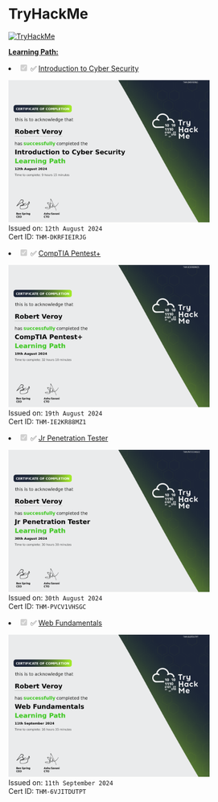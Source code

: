 # TryHackMe

<a href="https://tryhackme.com/p/rave007"><img src="https://tryhackme-badges.s3.amazonaws.com/rave007.png" alt="TryHackMe"></a>

<b><u>Learning Path:</u></b>
<li class="task-list-item"><input type="checkbox" id="" disabled="" class="task-list-item-checkbox" checked=""> ✅ <a href="https://github.com/rave007/TryHackMe/blob/main/Certificates/THM-DKRFIEIRJG.png">Introduction to Cyber Security</a></li>

<p dir="auto"><a target="_blank" rel="noopener noreferrer nofollow" href="https://github.com/rave007/TryHackMe/blob/main/Certificates/THM-DKRFIEIRJG.png"><img width="400" src="https://github.com/rave007/TryHackMe/blob/main/Certificates/THM-DKRFIEIRJG.png" style="max-width: 100%;"></a> <br>
Issued on: <code>12th August 2024</code> <br>
Cert ID: <code>THM-DKRFIEIRJG</code></p>

<li class="task-list-item"><input type="checkbox" id="" disabled="" class="task-list-item-checkbox" checked=""> ✅ <a href="https://github.com/rave007/TryHackMe/blob/main/Certificates/THM-IE2KR88MZ1.png">CompTIA Pentest+</a></li>

<p dir="auto"><a target="_blank" rel="noopener noreferrer nofollow" href="https://github.com/rave007/TryHackMe/blob/main/Certificates/THM-IE2KR88MZ1.png"><img width="400" src="https://github.com/rave007/TryHackMe/blob/main/Certificates/THM-IE2KR88MZ1.png" style="max-width: 100%;"></a> <br>
Issued on: <code>19th August 2024</code> <br>
Cert ID: <code>THM-IE2KR88MZ1</code></p>

<li class="task-list-item"><input type="checkbox" id="" disabled="" class="task-list-item-checkbox" checked=""> ✅ <a href="https://github.com/rave007/TryHackMe/blob/main/Certificates/THM-IE2KR88MZ1.png">Jr Penetration Tester</a></li>

<p dir="auto"><a target="_blank" rel="noopener noreferrer nofollow" href="https://github.com/rave007/TryHackMe/blob/main/Certificates/THM-IE2KR88MZ1.png"><img width="400" src="https://github.com/rave007/TryHackMe/blob/main/Certificates/THM-PVCV1VHSGC.png" style="max-width: 100%;"></a> <br>
Issued on: <code>30th August 2024</code> <br>
Cert ID: <code>THM-PVCV1VHSGC</code></p>

<li class="task-list-item"><input type="checkbox" id="" disabled="" class="task-list-item-checkbox" checked=""> ✅ <a href="https://github.com/rave007/TryHackMe/blob/main/Certificates/THM-6VJITDUTPT.png">Web Fundamentals</a></li>

<p dir="auto"><a target="_blank" rel="noopener noreferrer nofollow" href="https://github.com/rave007/TryHackMe/blob/main/Certificates/THM-6VJITDUTPT.png"><img width="400" src="https://github.com/rave007/TryHackMe/blob/main/Certificates/THM-6VJITDUTPT.png" style="max-width: 100%;"></a> <br>
Issued on: <code>11th September 2024</code> <br>
Cert ID: <code>THM-6VJITDUTPT</code></p>


